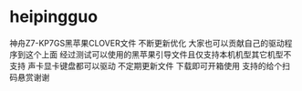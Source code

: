 # heipingguo
神舟Z7-KP7GS黑苹果CLOVER文件
不断更新优化
大家也可以贡献自己的驱动程序到这个上面
经过测试可以使用的黑苹果引导文件且仅支持本机机型其它机型不支持
声卡显卡键盘都可以驱动
不定期更新文件
下载即可开箱使用
支持的给个扫码悬赏谢谢
